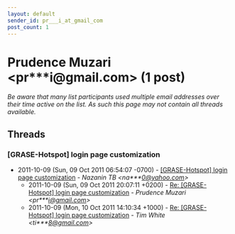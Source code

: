 ```yaml
---
layout: default
sender_id: pr___i_at_gmail_com
post_count: 1
---
```


# Prudence Muzari <pr***i<span>@</span>gmail.com> (1 post)

_Be aware that many list participants used multiple email addresses over their time active on the list. As such this page may not contain all threads available._

## Threads

### [GRASE-Hotspot] login page customization
+ 2011-10-09 (Sun, 09 Oct 2011 06:54:07 -0700) - [[GRASE-Hotspot] login page customization](/archive/2011/10/d9bfefeb4bae1c7afb0a48155167737a1db004920d539a2836d50c395f697cd5) - _Nazanin TB \<na***0@yahoo.com\>_
  + 2011-10-09 (Sun, 09 Oct 2011 20:07:11 +0200) - [Re: [GRASE-Hotspot] login page customization](/archive/2011/10/94f8cadbc4793077c9f331fe9184c8ed3a6ac2dae8501efde7ee6c86e591de35) - _Prudence Muzari \<pr***i@gmail.com\>_
  + 2011-10-09 (Mon, 10 Oct 2011 14:10:34 +1000) - [Re: [GRASE-Hotspot] login page customization](/archive/2011/10/38e5a0b0a93e14c04403569ab032378a61b07de75b686d573e2ca129fe25c3f9) - _Tim White \<ti***8@gmail.com\>_

